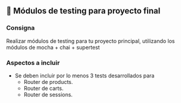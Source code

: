 ## 📁 Módulos de testing para proyecto final

### Consigna

Realizar módulos de testing para tu proyecto principal, utilizando los módulos de mocha + chai + supertest

### Aspectos a incluir

- Se deben incluir por lo menos 3 tests desarrollados para
  - Router de products.
  - Router de carts.
  - Router de sessions.

